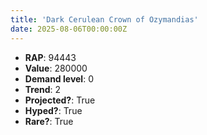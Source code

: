 ```yaml
---
title: 'Dark Cerulean Crown of Ozymandias'
date: 2025-08-06T00:00:00Z
---
```

- **RAP**: 94443
- **Value**: 280000
- **Demand level**: 0
- **Trend**: 2
- **Projected?**: True
- **Hyped?**: True
- **Rare?**: True
